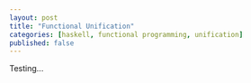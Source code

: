```yaml
---
layout: post
title: "Functional Unification"
categories: [haskell, functional programming, unification]
published: false
---
```


Testing...
